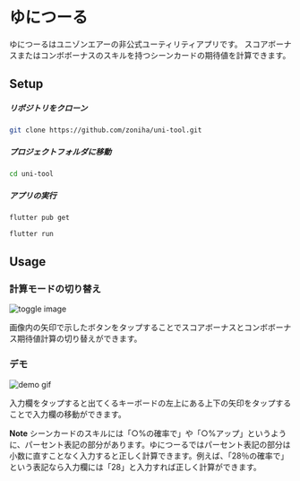 # ゆにつーる

ゆにつーるはユニゾンエアーの非公式ユーティリティアプリです。 スコアボーナスまたはコンボボーナスのスキルを持つシーンカードの期待値を計算できます。

## Setup

##### リポジトリをクローン
```zsh
git clone https://github.com/zoniha/uni-tool.git
```
  ##### プロジェクトフォルダに移動
```zsh
cd uni-tool
```

  ##### アプリの実行
```zsh
flutter pub get
```

```zsh
flutter run
```

## Usage

### 計算モードの切り替え

![toggle image](https://user-images.githubusercontent.com/43092452/183316511-999b1841-841e-4978-9b38-598b76980a63.jpg)

画像内の矢印で示したボタンをタップすることでスコアボーナスとコンボボーナス期待値計算の切り替えができます。

### デモ
![demo gif](https://user-images.githubusercontent.com/43092452/183316406-a1d03085-faf9-4238-a6a8-c3c641a9168d.gif)

入力欄をタップすると出てくるキーボードの左上にある上下の矢印をタップすることで入力欄の移動ができます。

**Note**
シーンカードのスキルには「○%の確率で」や「○%アップ」というように、パーセント表記の部分があります。ゆにつーるではパーセント表記の部分は小数に直すことなく入力すると正しく計算できます。例えば、「28％の確率で」という表記なら入力欄には「28」と入力すれば正しく計算ができます。

